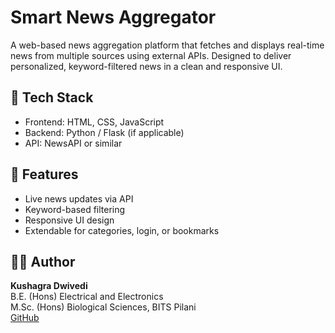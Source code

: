 # Smart News Aggregator

A web-based news aggregation platform that fetches and displays real-time news from multiple sources using external APIs. Designed to deliver personalized, keyword-filtered news in a clean and responsive UI.

## 🔧 Tech Stack
- Frontend: HTML, CSS, JavaScript
- Backend: Python / Flask (if applicable)
- API: NewsAPI or similar

## 🚀 Features
- Live news updates via API
- Keyword-based filtering
- Responsive UI design
- Extendable for categories, login, or bookmarks

## 👨‍💻 Author

**Kushagra Dwivedi**  
B.E. (Hons) Electrical and Electronics  
M.Sc. (Hons) Biological Sciences, BITS Pilani  
[GitHub](https://github.com/Kushagra-works)
